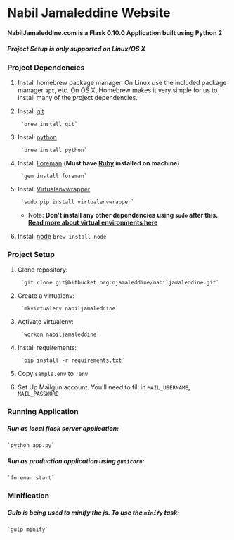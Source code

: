 # Nabil Jamaleddine Website

#### NabilJamaleddine.com is a Flask 0.10.0 Application built using Python 2

##### Project Setup is only supported on Linux/OS X


### Project Dependencies
1. Install homebrew package manager. On Linux use the included package manager `apt`, etc.
On OS X, Homebrew makes it very simple for us to install many of the project dependencies.

2. Install [git](https://git-scm.com/)

        `brew install git`

3. Install [python](https://www.python.org/)

        `brew install python`

4. Install [Foreman](http://ddollar.github.io/foreman/) (**Must have [Ruby](https://www.ruby-lang.org/en/) installed on machine**)

        `gem install foreman`

5. Install [Virtualenvwrapper](https://virtualenvwrapper.readthedocs.org/en/latest/index.html)

        `sudo pip install virtualenvwrapper`

    * Note: **Don't install any other dependencies using `sudo` after this. [Read more about virtual environments here](http://docs.python-guide.org/en/latest/dev/virtualenvs/)**

6. Install [node](https://nodejs.org/en/)
        `brew install node`


### Project Setup
1. Clone repository:

        `git clone git@bitbucket.org:njamaleddine/nabiljamaleddine.git`

2. Create a virtualenv:

        `mkvirtualenv nabiljamaleddine`

3. Activate virtualenv:

        `workon nabiljamaleddine`

4. Install requirements:

        `pip install -r requirements.txt`

5. Copy `sample.env` to `.env`

6. Set Up Mailgun account. You'll need to fill in `MAIL_USERNAME`, `MAIL_PASSWORD`

### Running Application
##### Run as local flask server application:
    `python app.py`

##### Run as production application using `gunicorn`:
    `foreman start`


### Minification
##### Gulp is being used to minify the js. To use the `minify` task:
    `gulp minify`
